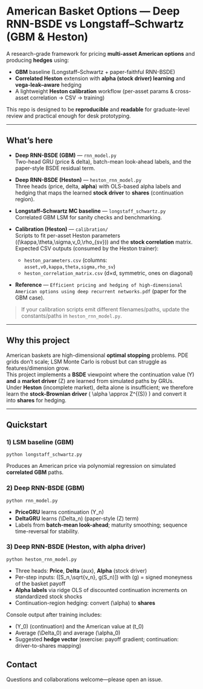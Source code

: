 # American Basket Options — Deep RNN-BSDE vs Longstaff–Schwartz (GBM & Heston)

A research-grade framework for pricing **multi-asset American options** and producing **hedges** using:
- **GBM** baseline (Longstaff–Schwartz + paper-faithful RNN-BSDE)
- **Correlated Heston** extension with **alpha (stock driver) learning** and **vega-leak–aware** hedging
- A lightweight **Heston calibration** workflow (per-asset params & cross-asset correlation → CSV → training)

This repo is designed to be **reproducible** and **readable** for graduate-level review and practical enough for desk prototyping.

---

## What’s here

- **Deep RNN-BSDE (GBM)** — `rnn_model.py`  
  Two-head GRU (price & delta), batch-mean look-ahead labels, and the paper-style BSDE residual term.

- **Deep RNN-BSDE (Heston)** — `heston_rnn_model.py`  
  Three heads (price, delta, **alpha**) with OLS-based alpha labels and hedging that maps the learned **stock driver** to **shares** (continuation region).

- **Longstaff–Schwartz MC baseline** — `longstaff_schwartz.py`  
  Correlated GBM LSM for sanity checks and benchmarking.

- **Calibration (Heston)** — `calibration/`  
  Scripts to fit per-asset Heston parameters \((\kappa,\theta,\sigma,v_0,\rho_{sv})\) and the **stock correlation** matrix.  
  Expected CSV outputs (consumed by the Heston trainer):
  - `heston_parameters.csv`  (columns: `asset,v0,kappa,theta,sigma,rho_sv`)
  - `heston_correlation_matrix.csv`  (d×d, symmetric, ones on diagonal)

- **Reference** — `Efficient pricing and hedging of high-dimensional American options using deep recurrent networks.pdf` (paper for the GBM case).

> If your calibration scripts emit different filenames/paths, update the constants/paths in `heston_rnn_model.py`.

---

## Why this project

American baskets are high-dimensional **optimal stopping** problems. PDE grids don’t scale; LSM Monte Carlo is robust but can struggle as features/dimension grow.  
This project implements a **BSDE** viewpoint where the continuation value \(Y\) **and** a **market driver** \(Z\) are learned from simulated paths by GRUs.  
Under **Heston** (incomplete market), delta alone is insufficient; we therefore learn the **stock-Brownian driver** \( \alpha \approx Z^{(S)} \) and convert it into **shares** for hedging.

---

## Quickstart

### 1) LSM baseline (GBM)

    python longstaff_schwartz.py

Produces an American price via polynomial regression on simulated **correlated GBM** paths.

### 2) Deep RNN-BSDE (GBM)

    python rnn_model.py

- **PriceGRU** learns continuation \(Y_n\)  
- **DeltaGRU** learns \(\Delta_n\) (paper-style \(Z\) term)  
- Labels from **batch-mean look-ahead**; maturity smoothing; sequence time-reversal for stability.

### 3) Deep RNN-BSDE (Heston, with alpha driver)

    python heston_rnn_model.py

- Three heads: **Price**, **Delta** (aux), **Alpha** (stock driver)  
- Per-step inputs: \([S_n,\sqrt{v_n}, g(S_n)]\) with \(g\) = signed moneyness of the basket payoff  
- **Alpha labels** via ridge OLS of discounted continuation increments on standardized stock shocks  
- Continuation-region hedging: convert \(\alpha\) to **shares**

Console output after training includes:
- \(Y_0\) (continuation) and the American value at \(t_0\)
- Average \(\Delta_0\) and average \(\alpha_0\)
- Suggested **hedge vector** (exercise: payoff gradient; continuation: driver-to-shares mapping)



## Contact

Questions and collaborations welcome—please open an issue.
